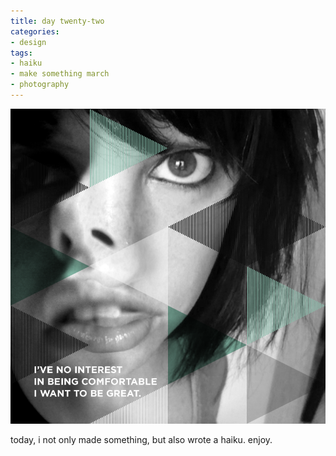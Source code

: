 ```yaml
---
title: day twenty-two
categories:
- design
tags:
- haiku
- make something march
- photography
---
```


![](03/22.png)

today, i not only made something, but also wrote a haiku. enjoy.
